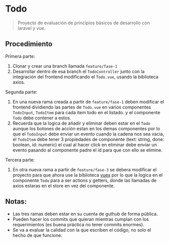 # Todo

> Proyecto de evaluación de principios básicos de desarrollo con laravel y vue.

## Procedimiento

Primera parte:

1. Clonar y crear una branch llamada `feature/fase-1`
2. Desarrollar dentro de esa branch el `TodoController` junto con la integración del frontend modificando el
    `Todo.vue`, usando la biblioteca axios.

Segunda parte:

1. En una nueva rama creada a partir de `feature/fase-1` deben modificar el frontend dividiendo las partes de `Todo.vue`
   en varios componentes `TodoInput`, `TodoItem` para cada item todo en el listado. y el componente
   `Todo` debe contener a estos.
2. Recuerda que la logica de añadir y eliminar deben estar en el `Todo` aunque los botones de acción estan en
   los demas componentes por lo que el `TodoInput` debe enviar un evento cuando la cadena nos sea vacia, el
   `TodoItem` debe tener 3 propiedades de componente (text: string, done: boolean, id: numeric) el cual al hacer
   click en eliminar debe enviar un evento pasando al componente padre el id para que con ello se elimine.

Tercera parte:

1. En otra nueva rama a partir de `feature/fase-3` se debera modificar el proyecto para que ahora use
   la biblioteca [vuex](https://vuex.vuejs.org/en/) por lo que la logica en el componente `Todo` para a ser
   actions y getters, donde las llamadas de axios estaras en el store en vez del componente.

## Notas:

- Las tres ramas deben estar en su cuenta de guthub de forma pública.
- Pueden hacer los commits que quieran mientras cumplan con los requerimientos (es buena práctica no tener commits enormes).
- Se va a evaluar la calidad con la que escriben el código, no solo el hecho de que funcione.